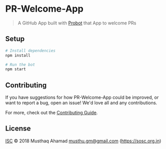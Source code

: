 # PR-Welcome-App

> A GitHub App built with [Probot](https://github.com/probot/probot) that App to welcome PRs



## Setup

```sh
# Install dependencies
npm install

# Run the bot
npm start
```

## Contributing

If you have suggestions for how PR-Welcome-App could be improved, or want to report a bug, open an issue! We'd love all and any contributions.

For more, check out the [Contributing Guide](CONTRIBUTING.md).

## License

[ISC](LICENSE) © 2018 Musthaq Ahamad <musthu.gm@gmail.com> (https://sosc.org.in)
